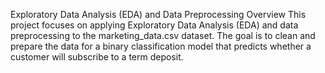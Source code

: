 Exploratory Data Analysis (EDA) and Data Preprocessing
Overview
This project focuses on applying Exploratory Data Analysis (EDA) and data preprocessing to the marketing_data.csv dataset. The goal is to clean and prepare the data for a binary classification model that predicts whether a customer will subscribe to a term deposit.
